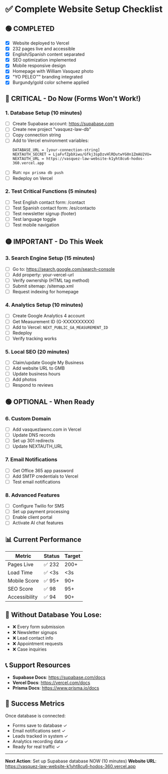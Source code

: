 # ✅ Complete Website Setup Checklist

## 🟢 COMPLETED

- [x] Website deployed to Vercel
- [x] 232 pages live and accessible
- [x] English/Spanish content separated
- [x] SEO optimization implemented
- [x] Mobile responsive design
- [x] Homepage with William Vasquez photo
- [x] "YO PELEO™" branding integrated
- [x] Burgundy/gold color scheme applied

## 🔴 CRITICAL - Do Now (Forms Won't Work!)

### 1. Database Setup (10 minutes)

- [ ] Create Supabase account: https://supabase.com
- [ ] Create new project "vasquez-law-db"
- [ ] Copy connection string
- [ ] Add to Vercel environment variables:
  ```
  DATABASE_URL = [your-connection-string]
  NEXTAUTH_SECRET = LjaFvfZpbXiwu/Gfkj3spDzvHlRDutwYG0n1ZmAU2VU=
  NEXTAUTH_URL = https://vasquez-law-website-k1yht8cu6-hodos-360.vercel.app
  ```
- [ ] Run: `npx prisma db push`
- [ ] Redeploy on Vercel

### 2. Test Critical Functions (5 minutes)

- [ ] Test English contact form: /contact
- [ ] Test Spanish contact form: /es/contacto
- [ ] Test newsletter signup (footer)
- [ ] Test language toggle
- [ ] Test mobile navigation

## 🟡 IMPORTANT - Do This Week

### 3. Search Engine Setup (15 minutes)

- [ ] Go to: https://search.google.com/search-console
- [ ] Add property: your-vercel-url
- [ ] Verify ownership (HTML tag method)
- [ ] Submit sitemap: /sitemap.xml
- [ ] Request indexing for homepage

### 4. Analytics Setup (10 minutes)

- [ ] Create Google Analytics 4 account
- [ ] Get Measurement ID (G-XXXXXXXXXX)
- [ ] Add to Vercel: `NEXT_PUBLIC_GA_MEASUREMENT_ID`
- [ ] Redeploy
- [ ] Verify tracking works

### 5. Local SEO (20 minutes)

- [ ] Claim/update Google My Business
- [ ] Add website URL to GMB
- [ ] Update business hours
- [ ] Add photos
- [ ] Respond to reviews

## 🟢 OPTIONAL - When Ready

### 6. Custom Domain

- [ ] Add vasquezlawnc.com in Vercel
- [ ] Update DNS records
- [ ] Set up 301 redirects
- [ ] Update NEXTAUTH_URL

### 7. Email Notifications

- [ ] Get Office 365 app password
- [ ] Add SMTP credentials to Vercel
- [ ] Test email notifications

### 8. Advanced Features

- [ ] Configure Twilio for SMS
- [ ] Set up payment processing
- [ ] Enable client portal
- [ ] Activate AI chat features

## 📊 Current Performance

| Metric        | Status | Target |
| ------------- | ------ | ------ |
| Pages Live    | ✅ 232 | 200+   |
| Load Time     | ✅ <3s | <3s    |
| Mobile Score  | ✅ 95+ | 90+    |
| SEO Score     | ✅ 98  | 95+    |
| Accessibility | ✅ 94  | 90+    |

## 🚨 Without Database You Lose:

- ❌ Every form submission
- ❌ Newsletter signups
- ❌ Lead contact info
- ❌ Appointment requests
- ❌ Case inquiries

## 📞 Support Resources

- **Supabase Docs**: https://supabase.com/docs
- **Vercel Docs**: https://vercel.com/docs
- **Prisma Docs**: https://www.prisma.io/docs

## 🎯 Success Metrics

Once database is connected:

- Forms save to database ✓
- Email notifications sent ✓
- Leads tracked in system ✓
- Analytics recording data ✓
- Ready for real traffic ✓

---

**Next Action**: Set up Supabase database NOW (10 minutes)
**Website URL**: https://vasquez-law-website-k1yht8cu6-hodos-360.vercel.app
